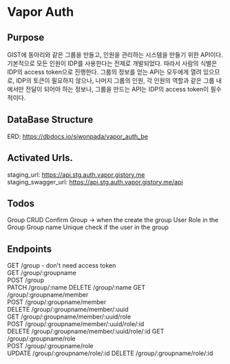 # Vapor Auth

## Purpose

GIST에 동아리와 같은 그룹을 만들고, 인원을 관리하는 시스템을 만들기 위한 API이다.  
기본적으로 모든 인원이 IDP를 사용한다는 전제로 개발되었다. 따라서 사람의 식별은 IDP의 access token으로 진행한다.
그룹의 정보를 얻는 API는 모두에게 열려 있으므로, IDP의 토큰이 필요하지 않으나, 나머지 그룹의 인원, 각 인원의 역할과 같은 그룹 내에서만 전달이 되어야 하는 정보나, 그룹을 만드는 API는 IDP의 access token이 필수적이다.

## DataBase Structure

ERD: https://dbdocs.io/siwonpada/vapor_auth_be

## Activated Urls.

staging_url: https://api.stg.auth.vapor.gistory.me  
staging_swagger_url: https://api.stg.auth.vapor.gistory.me/api

## Todos

Group CRUD
Confirm Group -> when the create the group
User Role in the Group
Group name Unique
check if the user in the group

## Endpoints

GET /group - don't need access token  
GET /group/:groupname  
POST /group  
PATCH /group/:name
DELETE /group/:name
GET /group/:groupname/member  
POST /group/:groupname/member  
DELETE /group/:groupname/member/:uuid  
GET /group/:groupname/member/:uuid/role  
POST /group/:groupname/member/:uuid/role/:id  
DELETE /group/:groupname/member/:uuid/role/:id
GET /group/:groupname/role  
POST /group/:groupname/role  
UPDATE /group/:groupname/role/:id
DELETE /group/:groupname/role/:id
